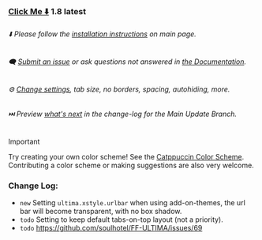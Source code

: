 ### [Click Me ⬇️](https://github.com/soulhotel/FF-ULTIMA/releases/download/1.8/ffultima1.8.zip) 1.8 latest

###### ⬇️ Please follow the [installation instructions](https://github.com/soulhotel/FF-ULTIMA#installation) on main page.

###### 🗨️ [Submit an issue](https://github.com/soulhotel/FF-ULTIMA/issues/new/choose) or ask questions not answered in [the Documentation](https://github.com/soulhotel/FF-ULTIMA/tree/main/doc).

###### ⚙️ [Change settings](https://github.com/soulhotel/FF-ULTIMA/blob/main/doc/Modification.md), tab size, no borders, spacing, autohiding, more.

###### ⏭️ Preview [*what's next*](https://github.com/soulhotel/FF-ULTIMA/blob/main.update.branch/doc/change-log.md) in the change-log for the Main Update Branch.

> [!IMPORTANT]
> Try creating your own color scheme! See the [Catppuccin Color Scheme](https://github.com/soulhotel/FF-ULTIMA/tree/main/theme/color-schemes/catppuccin). Contributing a color scheme or making suggestions are also very welcome.

### Change Log:
- `new` Setting `ultima.xstyle.urlbar` when using add-on-themes, the url bar will become transparent, with no box shadow.
- `todo` Setting to keep default tabs-on-top layout (not a priority).
- `todo` https://github.com/soulhotel/FF-ULTIMA/issues/69



